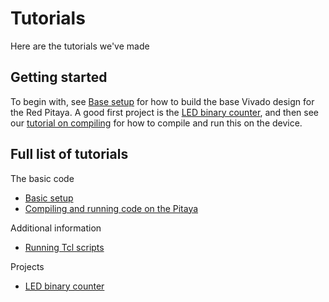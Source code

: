 # Tutorials

Here are the tutorials we've made


## Getting started
To begin with, see [Base setup](/Tutorials/SETUP_BaseCode/README.md) for how to build the base Vivado design for the Red Pitaya. A good first project is the [LED binary counter](/Tutorials/PROJ_LEDCounter/README.md), and then see our [tutorial on compiling](/Tutorials/SETUP_Compiling/README.md) for how to compile and run this on the device.

## Full list of tutorials

The basic code

- [Basic setup](/Tutorials/SETUP_BaseCode/README.md)
- [Compiling and running code on the Pitaya](/Tutorials/SETUP_Compiling/README.md)

Additional information

- [Running Tcl scripts](/Tutorials/TCL_RunningTCL/README.md)

Projects

* [LED binary counter](/Tutorials/PROJ_LEDCounter/README.md)
